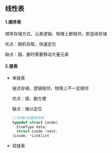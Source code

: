 ## 线性表
#### 1.顺序表

顺序存储方式，元素逻辑、物理上都相邻，即连续存储

优点：随机存取，快速定位

缺点：插、删时需要移动大量元素

#### 2.链表
- 单链表

    链式存储，逻辑相邻，物理上不一定相邻
   
    优点：插、删方便
      
    缺点：难以定位

  ```C
  //利用C创建结构体
  typedef struct Londe{
    ElemType data;
    struct Lnode *next;
  }Lnode, *Linklist
  ```
- 双链表
